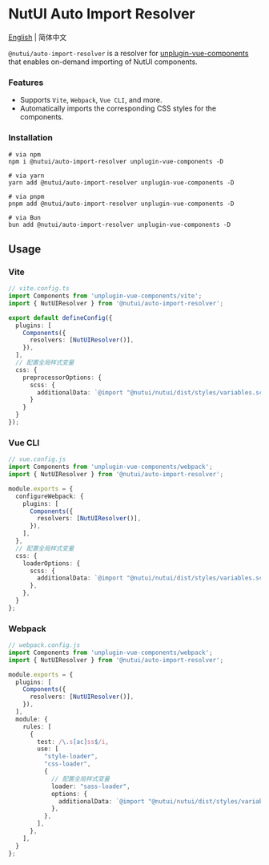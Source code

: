 # NutUI Auto Import Resolver

[English](./README.md) | 简体中文

`@nutui/auto-import-resolver` is a resolver for [unplugin-vue-components](https://github.com/unplugin/unplugin-vue-components) that enables on-demand importing of NutUI components.

### Features

- Supports `Vite`, `Webpack`, `Vue CLI`, and more.
- Automatically imports the corresponding CSS styles for the components.

### Installation

```shell
# via npm
npm i @nutui/auto-import-resolver unplugin-vue-components -D

# via yarn
yarn add @nutui/auto-import-resolver unplugin-vue-components -D

# via pnpm
pnpm add @nutui/auto-import-resolver unplugin-vue-components -D

# via Bun
bun add @nutui/auto-import-resolver unplugin-vue-components -D
```

## Usage

### Vite

```ts
// vite.config.ts
import Components from 'unplugin-vue-components/vite';
import { NutUIResolver } from '@nutui/auto-import-resolver';

export default defineConfig({
  plugins: [
    Components({
      resolvers: [NutUIResolver()],
    }),
  ],
  // 配置全局样式变量
  css: {
    preprocessorOptions: {
      scss: {
        additionalData: `@import "@nutui/nutui/dist/styles/variables.scss";`
      }
    }
  }
});
```

### Vue CLI

```ts
// vue.config.js
import Components from 'unplugin-vue-components/webpack';
import { NutUIResolver } from '@nutui/auto-import-resolver';

module.exports = {
  configureWebpack: {
    plugins: [
      Components({
        resolvers: [NutUIResolver()],
      }),
    ],
  },
  // 配置全局样式变量
  css: {
    loaderOptions: {
      scss: {
        additionalData: `@import "@nutui/nutui/dist/styles/variables.scss";`,
      },
    },
  }
};
```

### Webpack

```ts
// webpack.config.js
import Components from 'unplugin-vue-components/webpack';
import { NutUIResolver } from '@nutui/auto-import-resolver';

module.exports = {
  plugins: [
    Components({
      resolvers: [NutUIResolver()],
    }),
  ],
  module: {
    rules: [
      {
        test: /\.s[ac]ss$/i,
        use: [
          "style-loader",
          "css-loader",
          {
            // 配置全局样式变量
            loader: "sass-loader",
            options: {
              additionalData: `@import "@nutui/nutui/dist/styles/variables.scss";`,
            },
          },
        ],
      },
    ],
  }
};
```